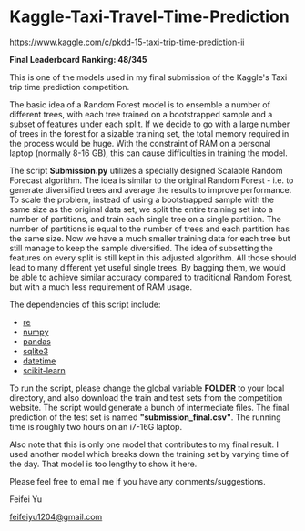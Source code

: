 # Kaggle-Taxi-Travel-Time-Prediction

https://www.kaggle.com/c/pkdd-15-taxi-trip-time-prediction-ii

**Final Leaderboard Ranking: 48/345**

This is one of the models used in my final submission of the Kaggle's Taxi trip time prediction competition. 

The basic idea of a Random Forest model is to ensemble a number of different trees, with each tree trained on a bootstrapped sample and a subset of features under each split. If we decide to go with a large number of trees in the forest for a sizable training set, the total memory required in the process would be huge. With the constraint of RAM on a personal laptop (normally 8-16 GB), this can cause difficulties in training the model.

The script **Submission.py** utilizes a specially designed Scalable Random Forecast algorithm. The idea is similar to the original Random Forest - i.e. to generate diversified trees and average the results to improve performance. To scale the problem, instead of using a bootstrapped sample with the same size as the original data set, we split the entire training set into a number of partitions, and train each single tree on a single partition. The number of partitions is equal to the number of trees and each partition has the same size. Now we have a much smaller training data for each tree but still manage to keep the sample diversified. The idea of subsetting the features on every split is still kept in this adjusted algorithm. All those should lead to many different yet useful single trees. By bagging them, we would be able to achieve similar accuracy compared to traditional Random Forest, but with a much less requirement of RAM usage.

The dependencies of this script include:
 - [re](https://docs.python.org/2/library/re.html)
 - [numpy](http://docs.scipy.org/doc/numpy/user/install.html)
 - [pandas](http://pandas.pydata.org/)
 - [sqlite3](https://docs.python.org/2/library/sqlite3.html)
 - [datetime](https://docs.python.org/2/library/datetime.html)
 - [scikit-learn](http://scikit-learn.org/stable/)
 
To run the script, please change the global variable **FOLDER** to your local directory, and also download the train and test sets from the competition website. The script would generate a bunch of intermediate files. The final prediction of the test set is named **"submission_final.csv"**. The running time is roughly two hours on an i7-16G laptop.

Also note that this is only one model that contributes to my final result. I used another model which breaks down the training set by varying time of the day. That model is too lengthy to show it here. 
 
Please feel free to email me if you have any comments/suggestions.

Feifei Yu

feifeiyu1204@gmail.com
